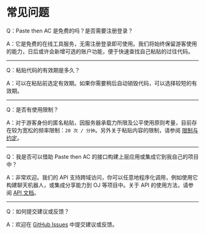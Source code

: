 # 常见问题

Q：Paste then AC 是免费的吗？是否需要注册登录？

A：它是免费的在线工具服务，无需注册登录即可使用。我们将始终保留游客使用的能力，日后或许会新增可选的账户功能，便于快速查找自己粘贴的过往代码。

---

Q：粘贴代码的有效期是多久？

A：可以在粘贴前选定有效期。如果你需要稍后自动销毁代码，可以选择较短的有效期。

---

Q：是否有使用限制？

A：对于游客身份的匿名粘贴，因服务器承载力所限及公平使用原则考量，目前存在较为宽松的频率限制：`20 次 / 分钟`。另外关于粘贴内容的限制，请参阅 [限制与约定](./limits)。

---

Q：我是否可以借助 Paste then AC 的接口构建上层应用或集成它到我自己的项目中？

A：非常欢迎。我们的 API 支持跨域访问，你可以任意地程序化调用，例如使用它构建聊天机器人，或集成分享能力到 OJ 等项目中。关于 API 的使用方法，请参阅 [API 文档](../api/)。

---

Q：如何提交建议或反馈？

A：欢迎在 [GitHub Issues](https://github.com/thenAC/paste/issues) 中提交建议或反馈。
